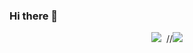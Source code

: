 ### Hi there 👋

<p align="center">
  <img src ="https://github-readme-stats.vercel.app/api?username=ivanjtm&show_icons=true&count_private=true&theme=default&hide_border=true&include_all_commits=true?count_private=true">
  <img src"https://github-readme-stats.vercel.app/api/wakatime?username=ivanjtm&hide_border=true">  
  //<img src ="https://github-readme-stats.vercel.app/api/top-langs/?username=ivanjtm&layout=compact&hide_border=true&langs_count=30">
</p>

<p align="cenet">

</p>

